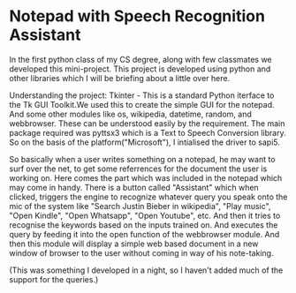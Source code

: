 # Notepad with Speech Recognition Assistant
In the first python class of my CS degree, along with few classmates we developed this mini-project.
This project is developed using python and other libraries which I will be briefing about a little over here.

Understanding the project: 
Tkinter - This is a standard Python iterface to the Tk GUI Toolkit.We used this to create the simple GUI for the notepad.
And some other modules like os, wikipedia, datetime, random, and webbrowser. These can be understood easily by the requirement.
The main package required was pyttsx3 which is a Text to Speech Conversion library. So on the basis of the platform("Microsoft"), I intialised the driver to sapi5.

So basically when a user writes something on a notepad, he may want to surf over the net, to get some referrences for the document the user is working on. Here comes the part which was included in the notepad which may come in handy. There is a button called "Assistant" which when clicked, triggers the engine to recognize whatever query you speak onto the mic of the system like "Search Justin Bieber in wikipedia", "Play music", "Open Kindle", "Open Whatsapp", "Open Youtube", etc. And then it tries to recognise the keywords based on the inputs trained on. And executes the query by feeding it into the open function of the webbrowser module. And then this module will display a simple web based document in a new window of browser to the user without coming in way of his note-taking. 


(This was something I developed in a night, so I haven't added much of the support for the queries.) 


